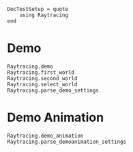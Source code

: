 ```@meta
DocTestSetup = quote
    using Raytracing
end
```

# Demo

```@docs
Raytracing.demo
Raytracing.first_world
Raytracing.second_world
Raytracing.select_world
Raytracing.parse_demo_settings
```

# Demo Animation

```@docs
Raytracing.demo_animation
Raytracing.parse_demoanimation_settings
```
